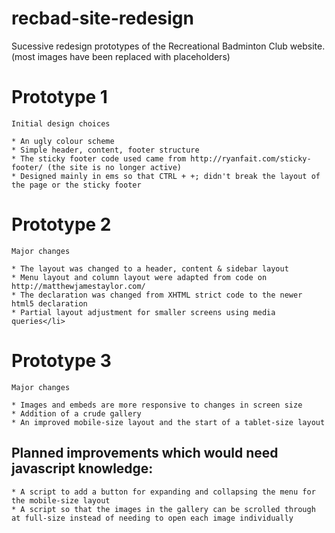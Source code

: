 # recbad-site-redesign

Sucessive redesign prototypes of the Recreational Badminton Club website.
(most images have been replaced with placeholders)

# Prototype 1

    Initial design choices

    * An ugly colour scheme
    * Simple header, content, footer structure
    * The sticky footer code used came from http://ryanfait.com/sticky-footer/ (the site is no longer active)
    * Designed mainly in ems so that CTRL + +; didn't break the layout of the page or the sticky footer

# Prototype 2

    Major changes
    
    * The layout was changed to a header, content & sidebar layout
    * Menu layout and column layout were adapted from code on http://matthewjamestaylor.com/
    * The declaration was changed from XHTML strict code to the newer html5 declaration
    * Partial layout adjustment for smaller screens using media queries</li>

# Prototype 3

    Major changes
    
    * Images and embeds are more responsive to changes in screen size 
    * Addition of a crude gallery
    * An improved mobile-size layout and the start of a tablet-size layout

## Planned improvements which would need javascript knowledge:
    
    * A script to add a button for expanding and collapsing the menu for the mobile-size layout
    * A script so that the images in the gallery can be scrolled through at full-size instead of needing to open each image individually
